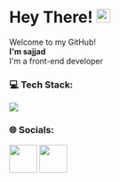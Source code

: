 # Hey There!  <a href="https://www.gautamkrishnar.com/"><img src="https://media.giphy.com/media/hvRJCLFzcasrR4ia7z/giphy.gif" width="25px"></a><br>
Welcome to my GitHub!<br>
**I'm sajjad** <br> 
I'm a front-end developer
### 💻 Tech Stack:
<a href="#">
    <img src="https://skillicons.dev/icons?i=html,css,javascript,dart,flutter,vscode,androidstudio,git,github&theme=dark"/>
  </a>
  
### 🌐 Socials:

  <a href="https://t.me/saj2004jad_saleh" target="_blank" rel="noreferrer"><img src="https://www.freepnglogos.com/uploads/telegram-logo-4.png" height="50"  /></a>
  <a href="https://sajjad.saleh2004@gmail.com" target="_blank" rel="noreferrer"><img src="https://www.pngall.com/wp-content/uploads/12/Gmail-Logo-PNG-Cutout.png" height="50" /></a>
